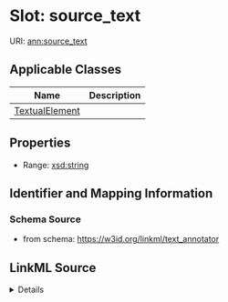 # Slot: source_text

URI: [ann:source_text](https://w3id.org/linkml/text_annotator/source_text)



<!-- no inheritance hierarchy -->




## Applicable Classes

| Name | Description |
| --- | --- |
[TextualElement](TextualElement.md) | 






## Properties

* Range: [xsd:string](http://www.w3.org/2001/XMLSchema#string)







## Identifier and Mapping Information







### Schema Source


* from schema: https://w3id.org/linkml/text_annotator




## LinkML Source

<details>
```yaml
name: source_text
from_schema: https://w3id.org/linkml/text_annotator
rank: 1000
alias: source_text
owner: TextualElement
domain_of:
- TextualElement
range: string

```
</details>